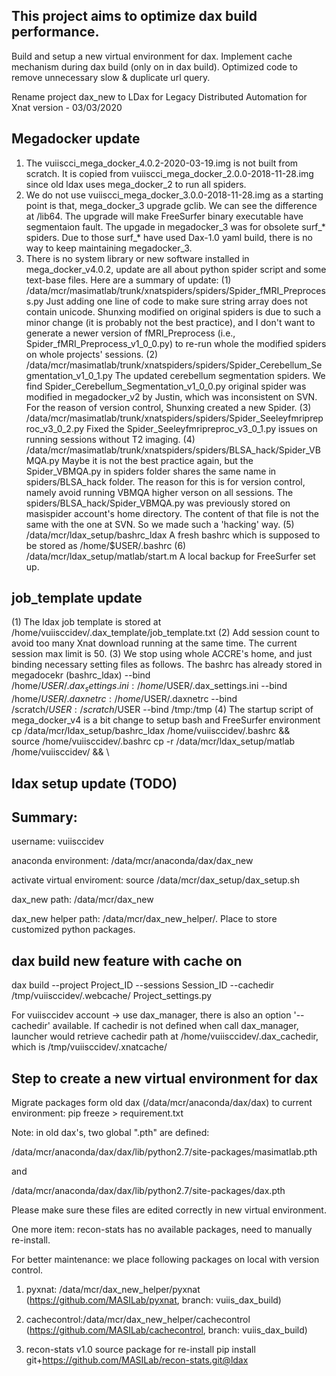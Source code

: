 This project aims to optimize dax build performance.
------------------

Build and setup a new virtual environment for dax. Implement cache mechanism during dax build (only on in dax build). Optimized code to remove unnecessary slow & duplicate url query. 

Rename project dax_new to LDax for Legacy Distributed Automation for Xnat version - 03/03/2020

Megadocker update
------------
1. The vuiiscci_mega_docker_4.0.2-2020-03-19.img is not built from scratch. It is copied from vuiiscci_mega_docker_2.0.0-2018-11-28.img since old ldax uses mega_docker_2 to run all spiders.
2. We do not use vuiiscci_mega_docker_3.0.0-2018-11-28.img as a starting point is that, mega_docker_3 upgrade gclib. We can see the difference at /lib64. The upgrade will make FreeSurfer binary executable have segmentaion fault. The upgade in megadocker_3 was for obsolete surf_* spiders. Due to those surf_* have used Dax-1.0 yaml build, there is no way to keep maintaining megadocker_3.
3. There is no system library or new software installed in mega_docker_v4.0.2, update are all about python spider script and some text-base files. Here are a summary of update:
(1) /data/mcr/masimatlab/trunk/xnatspiders/spiders/Spider_fMRI_Preprocess.py
Just adding one line of code to make sure string array does not contain unicode. Shunxing modified on original spiders is due to such a minor change (it is probably not the best practice), and I don't want to generate a newer version of fMRI_Preprocess (i.e., Spider_fMRI_Preprocess_v1_0_0.py) to re-run whole the modified spiders on whole projects' sessions. 
(2) /data/mcr/masimatlab/trunk/xnatspiders/spiders/Spider_Cerebellum_Segmentation_v1_0_1.py
The updated cerebellum segmentation spiders. We find Spider_Cerebellum_Segmentation_v1_0_0.py original spider was modified in megadocker_v2 by Justin, which was inconsistent on SVN. For the reason of version control, Shunxing created a new Spider.
(3) /data/mcr/masimatlab/trunk/xnatspiders/spiders/Spider_Seeleyfmripreproc_v3_0_2.py
Fixed the Spider_Seeleyfmripreproc_v3_0_1.py issues on running sessions without T2 imaging.
(4) /data/mcr/masimatlab/trunk/xnatspiders/spiders/BLSA_hack/Spider_VBMQA.py
Maybe it is not the best practice again, but the Spider_VBMQA.py in spiders folder shares the same name in spiders/BLSA_hack folder. The reason for this is for version control, namely avoid running VBMQA higher verson on all sessions. The spiders/BLSA_hack/Spider_VBMQA.py was previously stored on masispider account's home directory. The content of that file is not the same with the one at SVN. So we made such a 'hacking' way.
(5) /data/mcr/ldax_setup/bashrc_ldax
A fresh bashrc which is supposed to be stored as /home/$USER/.bashrc
(6) /data/mcr/ldax_setup/matlab/start.m
A local backup for FreeSurfer set up.

job_template update
------------
(1) The ldax job template is stored at /home/vuiisccidev/.dax_template/job_template.txt
(2) Add session count to avoid too many Xnat download running at the same time. The current session max limit is 50.
(3) We stop using whole ACCRE's home, and just binding necessary setting files as follows. The bashrc has already stored in megadocekr (bashrc_ldax)
--bind /home/$USER/.dax_settings.ini:/home/$USER/.dax_settings.ini --bind /home/$USER/.daxnetrc:/home/$USER/.daxnetrc --bind /scratch/$USER:/scratch/$USER --bind /tmp:/tmp 
(4) The startup script of mega_docker_v4 is a bit change to setup bash and FreeSurfer environment
cp /data/mcr/ldax_setup/bashrc_ldax /home/vuiisccidev/.bashrc && \
source /home/vuiisccidev/.bashrc
cp -r /data/mcr/ldax_setup/matlab /home/vuiisccidev/ && \

ldax setup update (TODO)
------------

Summary:
------------
username: vuiisccidev

anaconda environment: /data/mcr/anaconda/dax/dax_new

activate virtual enviroment: source /data/mcr/dax_setup/dax_setup.sh

dax_new path: /data/mcr/dax_new

dax_new helper path: /data/mcr/dax_new_helper/. Place to store customized python packages. 

dax build new feature with cache on
------
dax build --project Project_ID --sessions Session_ID --cachedir /tmp/vuiisccidev/.webcache/ Project_settings.py

For vuiisccidev account -> use dax_manager, there is also an option '--cachedir' available.
If cachedir is not defined when call dax_manager, launcher would retrieve cachedir path at /home/vuiisccidev/.dax_cachedir, which is /tmp/vuiisccidev/.xnatcache/

Step to create a new virtual environment for dax
--------

Migrate packages form old dax (/data/mcr/anaconda/dax/dax) to current environment: pip freeze > requirement.txt

Note: in old dax's, two global ".pth" are defined:

/data/mcr/anaconda/dax/dax/lib/python2.7/site-packages/masimatlab.pth

and

/data/mcr/anaconda/dax/dax/lib/python2.7/site-packages/dax.pth

Please make sure these files are edited correctly in new virtual environment. 

One more item: recon-stats has no available packages, need to manually re-install. 
  

For better maintenance: we place following packages on local with version control.

1. pyxnat: /data/mcr/dax_new_helper/pyxnat (https://github.com/MASILab/pyxnat, branch: vuiis_dax_build)

2. cachecontrol:/data/mcr/dax_new_helper/cachecontrol (https://github.com/MASILab/cachecontrol, branch: vuiis_dax_build)

3. recon-stats v1.0 source package for re-install  pip install git+https://github.com/MASILab/recon-stats.git@ldax

